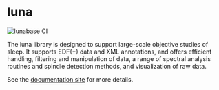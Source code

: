 # luna #

![lunabase CI](https://github.com/remnrem/luna-base/workflows/lunabase%20CI/badge.svg)

The luna library is designed to support large-scale objective studies
of sleep.  It supports EDF(+) data and XML annotations, and offers
efficient handling, filtering and manipulation of data, a range of
spectral analysis routines and spindle detection methods, and
visualization of raw data.

See the [documentation site](http://zzz.bwh.harvard.edu/luna/) for more details.
